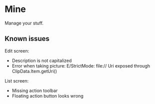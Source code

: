 # Mine

Manage your stuff.

## Known issues

Edit screen:

- Description is not capitalized
- Error when taking picture: E/StrictMode: file:// Uri exposed through ClipData.Item.getUri()

List screen:

- Missing action toolbar
- Floating action button looks wrong